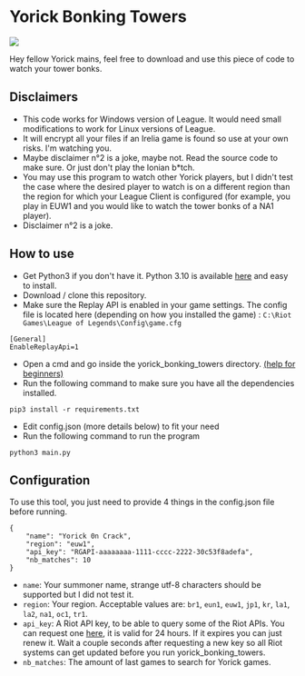# Yorick Bonking Towers
![](http://ddragon.leagueoflegends.com/cdn/img/champion/splash/Yorick_1.jpg)

Hey fellow Yorick mains, feel free to download and use this piece of code to watch your tower bonks.

## Disclaimers

- This code works for Windows version of League. It would need small modifications to work for Linux versions of League.
- It will encrypt all your files if an Irelia game is found so use at your own risks. I'm watching you.
- Maybe disclaimer n°2 is a joke, maybe not. Read the source code to make sure. Or just don't play the Ionian b*tch.
- You may use this program to watch other Yorick players, but I didn't test the case where the desired player to watch is on a different region than the region for which your League Client is configured (for example, you play in EUW1 and you would like to watch the tower bonks of a NA1 player).
- Disclaimer n°2 is a joke.

## How to use

- Get Python3 if you don't have it. Python 3.10 is available [here](https://www.python.org/downloads/windows/) and easy to install.
- Download / clone this repository.
- Make sure the Replay API is enabled in your game settings. The config file is located here (depending on how you installed the game) : `C:\Riot Games\League of Legends\Config\game.cfg`
```
[General]
EnableReplayApi=1
```
- Open a cmd and go inside the yorick_bonking_towers directory. [(help for beginners)](https://www.geeksforgeeks.org/cd-cmd-command/)
- Run the following command to make sure you have all the dependencies installed.
```
pip3 install -r requirements.txt 
```
- Edit config.json (more details below) to fit your need
- Run the following command to run the program
```
python3 main.py
```

## Configuration
To use this tool, you just need to provide 4 things in the config.json file before running.
```
{
    "name": "Yorick 0n Crack",
    "region": "euw1",
    "api_key": "RGAPI-aaaaaaaa-1111-cccc-2222-30c53f8adefa",
    "nb_matches": 10
}
```
- `name`: Your summoner name, strange utf-8 characters should be supported but I did not test it.
- `region`: Your region. Acceptable values are: `br1`, `eun1`, `euw1`, `jp1`, `kr`, `la1`, `la2`, `na1`, `oc1`, `tr1`.
- `api_key`: A Riot API key, to be able to query some of the Riot APIs. You can request one [here](https://developer.riotgames.com/), it is valid for 24 hours. If it expires you can just renew it. Wait a couple seconds after requesting a new key so all Riot systems can get updated before you run yorick_bonking_towers.
- `nb_matches`: The amount of last games to search for Yorick games.
